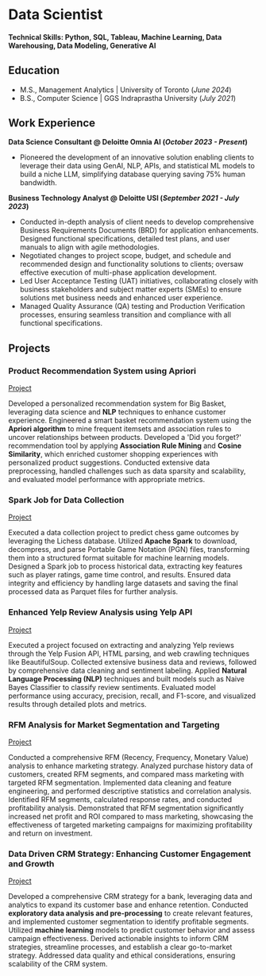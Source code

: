 # Data Scientist

#### Technical Skills: Python, SQL, Tableau, Machine Learning, Data Warehousing, Data Modeling, Generative AI

## Education					       		
- M.S., Management Analytics | University of Toronto (_June 2024_)	 			        		
- B.S., Computer Science | GGS Indraprastha University (_July 2021_)

## Work Experience
**Data Science Consultant @ Deloitte Omnia AI (_October 2023 - Present_)**
- Pioneered the development of an innovative solution enabling clients to leverage their data using GenAI, NLP, APIs, and statistical ML models to build a niche LLM, simplifying database querying saving 75% human bandwidth.

**Business Technology Analyst @ Deloitte USI (_September 2021 - July 2023_)**
- Conducted in-depth analysis of client needs to develop comprehensive Business Requirements Documents (BRD) for application enhancements. Designed functional specifications, detailed test plans, and user manuals to align with agile methodologies.
- Negotiated changes to project scope, budget, and schedule and recommended design and functionality solutions to clients; oversaw effective execution of multi-phase application development.
- Led User Acceptance Testing (UAT) initiatives, collaborating closely with business stakeholders and subject matter experts (SMEs) to ensure solutions met business needs and enhanced user experience.
- Managed Quality Assurance (QA) testing and Production Verification processes, ensuring seamless transition and compliance with all functional specifications.

## Projects
### Product Recommendation System using Apriori
[Project](https://github.com/mridullllll/Product-Recommendation-System/tree/main)

Developed a personalized recommendation system for Big Basket, leveraging data science and **NLP** techniques to enhance customer experience. Engineered a smart basket recommendation system using the **Apriori algorithm** to mine frequent itemsets and association rules to uncover relationships between products. Developed a 'Did you forget?' recommendation tool by applying **Association Rule Mining** and **Cosine Similarity**, which enriched customer shopping experiences with personalized product suggestions. Conducted extensive data preprocessing, handled challenges such as data sparsity and scalability, and evaluated model performance with appropriate metrics.

### Spark Job for Data Collection
[Project](https://github.com/mridullllll/Spark-Job-for-Data-Collection)

Executed a data collection project to predict chess game outcomes by leveraging the Lichess database. Utilized **Apache Spark** to download, decompress, and parse Portable Game Notation (PGN) files, transforming them into a structured format suitable for machine learning models. Designed a Spark job to process historical data, extracting key features such as player ratings, game time control, and results. Ensured data integrity and efficiency by handling large datasets and saving the final processed data as Parquet files for further analysis. 

### Enhanced Yelp Review Analysis using Yelp API
[Project](https://github.com/mridullllll/Enhanced-Yelp-Review-Sentiment-Analysis-Using-Yelp-API/tree/main)

Executed a project focused on extracting and analyzing Yelp reviews through the Yelp Fusion API, HTML parsing, and web crawling techniques like BeautifulSoup. Collected extensive business data and reviews, followed by comprehensive data cleaning and sentiment labeling. Applied **Natural Language Processing (NLP)** techniques and built models such as Naive Bayes Classifier to classify review sentiments. Evaluated model performance using accuracy, precision, recall, and F1-score, and visualized results through detailed plots and metrics.

### RFM Analysis for Market Segmentation and Targeting
[Project](https://github.com/mridullllll/RFM-Analysis-for-Market-Segmentation-and-Targeting)

Conducted a comprehensive RFM (Recency, Frequency, Monetary Value) analysis to enhance marketing strategy. Analyzed purchase history data of customers, created RFM segments, and compared mass marketing with targeted RFM segmentation. Implemented data cleaning and feature engineering, and performed descriptive statistics and correlation analysis. Identified RFM segments, calculated response rates, and conducted profitability analysis. Demonstrated that RFM segmentation significantly increased net profit and ROI compared to mass marketing, showcasing the effectiveness of targeted marketing campaigns for maximizing profitability and return on investment.

### Data Driven CRM Strategy: Enhancing Customer Engagement and Growth
[Project](https://github.com/mridullllll/Data-Driven-CRM-Strategy-Enhancing-Customer-Engagement-and-Growth)

Developed a comprehensive CRM strategy for a bank, leveraging data and analytics to expand its customer base and enhance retention. Conducted **exploratory data analysis and pre-processing** to create relevant features, and implemented customer segmentation to identify profitable segments. Utilized **machine learning** models to predict customer behavior and assess campaign effectiveness. Derived actionable insights to inform CRM strategies, streamline processes, and establish a clear go-to-market strategy. Addressed data quality and ethical considerations, ensuring scalability of the CRM system.
